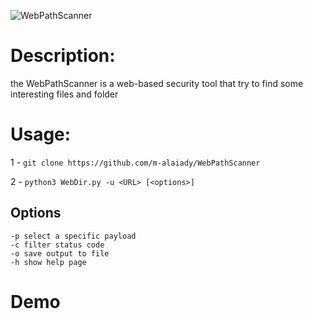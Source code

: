 ![WebPathScanner](https://user-images.githubusercontent.com/84629651/131908917-27ec946a-2a39-47f1-bd72-36ab35582696.png)
       
                          
# Description:
  the WebPathScanner is a web-based security tool that try to find some interesting files and folder
  
# Usage:
  1 - ``` git clone https://github.com/m-alaiady/WebPathScanner ```
  
  2 - ``` python3 WebDir.py -u <URL> [<options>] ```
  
  ## Options
  ```
  -p select a specific payload
  -c filter status code
  -o save output to file
  -h show help page
  ```
# Demo


